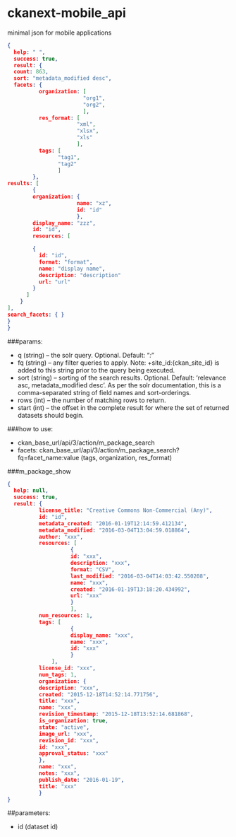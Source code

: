 # ckanext-mobile_api

minimal json for mobile applications
```json
{
  help: " ",
  success: true,
  result: {
  count: 863,
  sort: "metadata_modified desc",
  facets: {
          organization: [
                        "org1",
                        "org2",
                        ],
          res_format: [
                      "xml",
                      "xlsx",
                      "xls"
                      ],
          tags: [
                "tag1",
                "tag2"
                ]
        },
results: [
        {
        organization: {
                      name: "xz",
                      id: "id"
                      },
        display_name: "zzz",
        id: "id",
        resources: [

        {
          id: "id",
          format: "format",
          name: "display name",
          description: "description"
          url: "url"
        }
      ]
    }
],
search_facets: { }
}
}
```

###params:
+ q (string) – the solr query. Optional. Default: “*:*”
+ fq (string) – any filter queries to apply. Note: +site_id:{ckan_site_id} is added to this string prior to the query being executed.
+ sort (string) – sorting of the search results. Optional. Default: ‘relevance asc, metadata_modified desc’. As per the solr documentation, this is a comma-separated string of field names and sort-orderings.
+ rows (int) – the number of matching rows to return.
+ start (int) – the offset in the complete result for where the set of returned datasets should begin.

###how to use:
+ ckan_base_url/api/3/action/m_package_search
+ facets: ckan_base_url/api/3/action/m_package_search?fq=facet_name:value (tags, organization, res_format)

###m_package_show
```json
{
  help: null,
  success: true,
  result: {
          license_title: "Creative Commons Non-Commercial (Any)",
          id: "id",
          metadata_created: "2016-01-19T12:14:59.412134",
          metadata_modified: "2016-03-04T13:04:59.018864",
          author: "xxx",
          resources: [
                    {
                    id: "xxx",
                    description: "xxx",
                    format: "CSV",
                    last_modified: "2016-03-04T14:03:42.550208",
                    name: "xxx",
                    created: "2016-01-19T13:18:20.434992",
                    url: "xxx"
                    }
                    ],
          num_resources: 1,
          tags: [
                    {
                    display_name: "xxx",
                    name: "xxx",
                    id: "xxx"
                    }
              ],
          license_id: "xxx",
          num_tags: 1,
          organization: {
          description: "xxx",
          created: "2015-12-18T14:52:14.771756",
          title: "xxx",
          name: "xxx",
          revision_timestamp: "2015-12-18T13:52:14.681868",
          is_organization: true,
          state: "active",
          image_url: "xxx",
          revision_id: "xxx",
          id: "xxx",
          approval_status: "xxx"
          },
          name: "xxx",
          notes: "xxx",
          publish_date: "2016-01-19",
          title: "xxx"
          }
}
```
##parameters:
+ id (dataset id)
